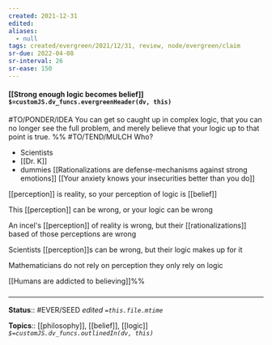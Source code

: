 ```yaml
---
created: 2021-12-31 
edited: 
aliases:
  - null
tags: created/evergreen/2021/12/31, review, node/evergreen/claim
sr-due: 2022-04-08
sr-interval: 26
sr-ease: 150
---
```


#### [[Strong enough logic becomes belief]] `$=customJS.dv_funcs.evergreenHeader(dv, this)`

#TO/PONDER/IDEA 
You can get so caught up in complex logic, that you can no longer see the full problem, and merely believe that your logic up to that point is true. 
%%
#TO/TEND/MULCH 
Who?
- Scientists 
- [[Dr. K]]
 - dummies [[Rationalizations are defense-mechanisms against strong emotions]]
[[Your anxiety knows your insecurities better than you do]]

[[perception]] is reality, so your perception of logic is [[belief]]

This [[perception]] can be wrong, or your logic can be wrong

An incel's [[perception]] of reality is wrong, but their [[rationalizations]] based of those perceptions are wrong

Scientists [[perception]]s can be wrong, but their logic makes up for it

Mathematicians do not rely on perception they only rely on logic

[[Humans are addicted to believing]]%%


### <hr class="footnote"/>

**Status**:: #EVER/SEED
*edited `=this.file.mtime`*

**Topics**:: [[philosophy]], [[belief]], [[logic]]
*`$=customJS.dv_funcs.outlinedIn(dv, this)`*


